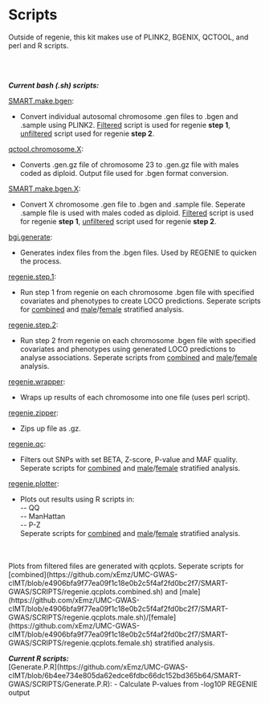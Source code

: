 # Scripts
<p>
Outside of regenie, this kit makes use of PLINK2, BGENIX, QCTOOL, and perl and R scripts.
 </p>
<br>
<br>
<p><b><i>Current bash (.sh) scripts:</i></b>

[SMART.make.bgen](https://github.com/xEmz/UMC-GWAS-cIMT/blob/6b4ee734e805da62edce6fdbc66dc152bd365b64/SMART-GWAS/SCRIPTS/SMART.make.bgen.sh):
- Convert individual autosomal chromosome .gen files to .bgen and .sample using PLINK2. [Filtered](https://github.com/xEmz/UMC-GWAS-cIMT/blob/6b4ee734e805da62edce6fdbc66dc152bd365b64/SMART-GWAS/SCRIPTS/SMART.make.bgen.filtered.sh) script is used for regenie <b>step 1</b>, [unfiltered](https://github.com/xEmz/UMC-GWAS-cIMT/blob/6b4ee734e805da62edce6fdbc66dc152bd365b64/SMART-GWAS/SCRIPTS/SMART.make.bgen.sh) script used for regenie <b>step 2</b>.

[qctool.chromosome.X](https://github.com/xEmz/UMC-GWAS-cIMT/blob/6b4ee734e805da62edce6fdbc66dc152bd365b64/SMART-GWAS/SCRIPTS/qctool.chromosome.X.sh):
- Converts .gen.gz file of chromosome 23 to .gen.gz file with males coded as diploid. Output file used for .bgen format conversion.

[SMART.make.bgen.X](https://github.com/xEmz/UMC-GWAS-cIMT/blob/6b4ee734e805da62edce6fdbc66dc152bd365b64/SMART-GWAS/SCRIPTS/SMART.make.bgen.X.sh):
- Convert X chromosome .gen file to .bgen and .sample file. Seperate .sample file is used with males coded as diploid. [Filtered](https://github.com/xEmz/UMC-GWAS-cIMT/blob/6b4ee734e805da62edce6fdbc66dc152bd365b64/SMART-GWAS/SCRIPTS/SMART.make.bgen.filtered.X.sh) script is used for regenie <b>step 1</b>, [unfiltered](https://github.com/xEmz/UMC-GWAS-cIMT/blob/6b4ee734e805da62edce6fdbc66dc152bd365b64/SMART-GWAS/SCRIPTS/SMART.make.bgen.X.sh) script used for regenie <b>step 2</b>.

[bgi.generate](https://github.com/xEmz/UMC-GWAS-cIMT/blob/6b4ee734e805da62edce6fdbc66dc152bd365b64/SMART-GWAS/SCRIPTS/bgi.generate.sh):
- Generates index files from the .bgen files. Used by REGENIE to quicken the process.

[regenie.step.1](https://github.com/xEmz/UMC-GWAS-cIMT/blob/6b4ee734e805da62edce6fdbc66dc152bd365b64/SMART-GWAS/SCRIPTS/regenie.step.1.combined.sh):
- Run step 1 from regenie on each chromosome .bgen file with specified covariates and phenotypes to create LOCO predictions. Seperate scripts for [combined](https://github.com/xEmz/UMC-GWAS-cIMT/blob/6b4ee734e805da62edce6fdbc66dc152bd365b64/SMART-GWAS/SCRIPTS/regenie.step.1.combined.sh) and [male](https://github.com/xEmz/UMC-GWAS-cIMT/blob/6b4ee734e805da62edce6fdbc66dc152bd365b64/SMART-GWAS/SCRIPTS/regenie.step.1.male.sh)/[female](https://github.com/xEmz/UMC-GWAS-cIMT/blob/6b4ee734e805da62edce6fdbc66dc152bd365b64/SMART-GWAS/SCRIPTS/regenie.step.1.female.sh) stratified analysis.

[regenie.step.2](https://github.com/xEmz/UMC-GWAS-cIMT/blob/6b4ee734e805da62edce6fdbc66dc152bd365b64/SMART-GWAS/SCRIPTS/regenie.step.2.combined.sh):
- Run step 2 from regenie on each chromosome .bgen file with specified covariates and phenotypes using generated LOCO predictions to analyse associations. Seperate scripts from [combined](https://github.com/xEmz/UMC-GWAS-cIMT/blob/6b4ee734e805da62edce6fdbc66dc152bd365b64/SMART-GWAS/SCRIPTS/regenie.step.2.combined.sh) and [male](https://github.com/xEmz/UMC-GWAS-cIMT/blob/6b4ee734e805da62edce6fdbc66dc152bd365b64/SMART-GWAS/SCRIPTS/regenie.step.2.male.sh)/[female](https://github.com/xEmz/UMC-GWAS-cIMT/blob/6b4ee734e805da62edce6fdbc66dc152bd365b64/SMART-GWAS/SCRIPTS/regenie.step.2.female.sh) analysis.

[regenie.wrapper](https://github.com/xEmz/UMC-GWAS-cIMT/blob/6b4ee734e805da62edce6fdbc66dc152bd365b64/SMART-GWAS/SCRIPTS/regenie.wrapper.sh):
- Wraps up results of each chromosome into one file (uses perl script).

[regenie.zipper](https://github.com/xEmz/UMC-GWAS-cIMT/blob/6b4ee734e805da62edce6fdbc66dc152bd365b64/SMART-GWAS/SCRIPTS/regenie.zipper.sh):
- Zips up file as .gz.

[regenie.qc](https://github.com/xEmz/UMC-GWAS-cIMT/blob/6b4ee734e805da62edce6fdbc66dc152bd365b64/SMART-GWAS/SCRIPTS/regenie.qc.sh):
- Filters out SNPs with set BETA, Z-score, P-value and MAF quality. Seperate scripts for [combined](https://github.com/xEmz/UMC-GWAS-cIMT/blob/e4906bfa9f77ea09f1c18e0b2c5f4af2fd0bc2f7/SMART-GWAS/SCRIPTS/regenie.qc.combined.sh) and [male](https://github.com/xEmz/UMC-GWAS-cIMT/blob/e4906bfa9f77ea09f1c18e0b2c5f4af2fd0bc2f7/SMART-GWAS/SCRIPTS/regenie.qc.male.sh)/[female](https://github.com/xEmz/UMC-GWAS-cIMT/blob/e4906bfa9f77ea09f1c18e0b2c5f4af2fd0bc2f7/SMART-GWAS/SCRIPTS/regenie.qc.female.sh) stratified analysis.

[regenie.plotter](https://github.com/xEmz/UMC-GWAS-cIMT/blob/6b4ee734e805da62edce6fdbc66dc152bd365b64/SMART-GWAS/SCRIPTS/regenie.plotter.sh):
- Plots out results using R scripts in:
<br>-- QQ
<br>-- ManHattan
<br>-- P-Z
<br> Seperate scripts for [combined](https://github.com/xEmz/UMC-GWAS-cIMT/blob/e4906bfa9f77ea09f1c18e0b2c5f4af2fd0bc2f7/SMART-GWAS/SCRIPTS/regenie.plotter.combined.sh) and [male](https://github.com/xEmz/UMC-GWAS-cIMT/blob/e4906bfa9f77ea09f1c18e0b2c5f4af2fd0bc2f7/SMART-GWAS/SCRIPTS/regenie.plotter.male.sh)/[female](https://github.com/xEmz/UMC-GWAS-cIMT/blob/e4906bfa9f77ea09f1c18e0b2c5f4af2fd0bc2f7/SMART-GWAS/SCRIPTS/regenie.plotter.female.sh) stratified analysis.
<br>
<br> 
 Plots from filtered files are generated with qcplots. Seperate scripts for [combined](https://github.com/xEmz/UMC-GWAS-cIMT/blob/e4906bfa9f77ea09f1c18e0b2c5f4af2fd0bc2f7/SMART-GWAS/SCRIPTS/regenie.qcplots.combined.sh) and [male](https://github.com/xEmz/UMC-GWAS-cIMT/blob/e4906bfa9f77ea09f1c18e0b2c5f4af2fd0bc2f7/SMART-GWAS/SCRIPTS/regenie.qcplots.male.sh)/[female](https://github.com/xEmz/UMC-GWAS-cIMT/blob/e4906bfa9f77ea09f1c18e0b2c5f4af2fd0bc2f7/SMART-GWAS/SCRIPTS/regenie.qcplots.female.sh) stratified analysis. 


<p><b><i>Current R scripts:</i></b>
 <br>
[Generate.P.R](https://github.com/xEmz/UMC-GWAS-cIMT/blob/6b4ee734e805da62edce6fdbc66dc152bd365b64/SMART-GWAS/SCRIPTS/Generate.P.R):
 - Calculate P-values from -log10P REGENIE output 
 </p>
